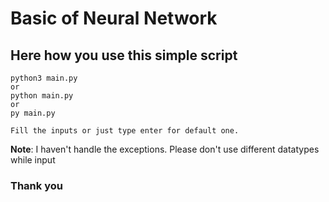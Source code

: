 # Basic of Neural Network

## Here how you use this simple script

```
python3 main.py
or
python main.py
or
py main.py

Fill the inputs or just type enter for default one.
```

**Note**: I haven't handle the exceptions. Please don't use different datatypes while input

### Thank you
